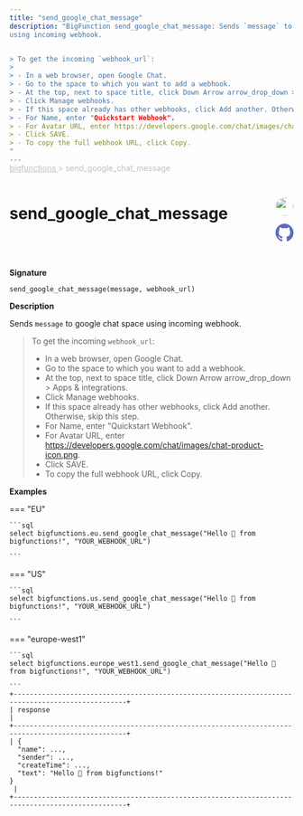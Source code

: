 ```yaml
---
title: "send_google_chat_message"
description: "BigFunction send_google_chat_message: Sends `message` to google chat space
using incoming webhook.


> To get the incoming `webhook_url`:
>
> - In a web browser, open Google Chat.
> - Go to the space to which you want to add a webhook.
> - At the top, next to space title, click Down Arrow arrow_drop_down > Apps & integrations.
> - Click Manage webhooks.
> - If this space already has other webhooks, click Add another. Otherwise, skip this step.
> - For Name, enter "Quickstart Webhook".
> - For Avatar URL, enter https://developers.google.com/chat/images/chat-product-icon.png.
> - Click SAVE.
> - To copy the full webhook URL, click Copy.
"
---
```


<span style="color: silver; position: relative; top: -1rem">
  <a href=".." style="color: silver">bigfunctions </a> > send_google_chat_message
</span>

# send_google_chat_message


<div style="position: relative; top: -4rem; margin-bottom:  -2rem; text-align: right; z-index: 9999;">
  
  <a href="https://www.linkedin.com/in/shivamsingh012/" title="Author: Shivam Singh" target="_blank">
    <img src="https://media.licdn.com/dms/image/D4D03AQERv0qwECH0DA/profile-displayphoto-shrink_200_200/0/1675233460732?e=1686182400&v=beta&t=HqngiSx5zd4llZStwf3L0k2T_pE8qvnEj7NguWNJTOo" width="32" style=" border-radius: 50% !important">
  </a>
  
  <a href="{REPO_URL}/tree/main/bigfunctions/send_google_chat_message.yaml" title="Edit on GitHub" target="_blank"><svg xmlns="http://www.w3.org/2000/svg" width="32" height="32" viewBox="0 0 24 24"><path fill="#5d6cc0" d="M12 0c-6.626 0-12 5.373-12 12 0 5.302 3.438 9.8 8.207 11.387.599.111.793-.261.793-.577v-2.234c-3.338.726-4.033-1.416-4.033-1.416-.546-1.387-1.333-1.756-1.333-1.756-1.089-.745.083-.729.083-.729 1.205.084 1.839 1.237 1.839 1.237 1.07 1.834 2.807 1.304 3.492.997.107-.775.418-1.305.762-1.604-2.665-.305-5.467-1.334-5.467-5.931 0-1.311.469-2.381 1.236-3.221-.124-.303-.535-1.524.117-3.176 0 0 1.008-.322 3.301 1.23.957-.266 1.983-.399 3.003-.404 1.02.005 2.047.138 3.006.404 2.291-1.552 3.297-1.23 3.297-1.23.653 1.653.242 2.874.118 3.176.77.84 1.235 1.911 1.235 3.221 0 4.609-2.807 5.624-5.479 5.921.43.372.823 1.102.823 2.222v3.293c0 .319.192.694.801.576 4.765-1.589 8.199-6.086 8.199-11.386 0-6.627-5.373-12-12-12z"/></svg></a>
</div>



**Signature** 
```
send_google_chat_message(message, webhook_url)
```

**Description**

Sends `message` to google chat space
using incoming webhook.


> To get the incoming `webhook_url`:
>
> - In a web browser, open Google Chat.
> - Go to the space to which you want to add a webhook.
> - At the top, next to space title, click Down Arrow arrow_drop_down > Apps & integrations.
> - Click Manage webhooks.
> - If this space already has other webhooks, click Add another. Otherwise, skip this step.
> - For Name, enter "Quickstart Webhook".
> - For Avatar URL, enter https://developers.google.com/chat/images/chat-product-icon.png.
> - Click SAVE.
> - To copy the full webhook URL, click Copy.






**Examples**













=== "EU"

    ```sql
    select bigfunctions.eu.send_google_chat_message("Hello 👋 from bigfunctions!", "YOUR_WEBHOOK_URL")
    
    ```




=== "US"

    ```sql
    select bigfunctions.us.send_google_chat_message("Hello 👋 from bigfunctions!", "YOUR_WEBHOOK_URL")
    
    ```




=== "europe-west1"

    ```sql
    select bigfunctions.europe_west1.send_google_chat_message("Hello 👋 from bigfunctions!", "YOUR_WEBHOOK_URL")
    
    ```









<pre style="margin-top: -1rem;">
<code style="padding-top: 0px; padding-bottom: 0px;">+--------------------------------------------------------------------------------------------------+
| response                                                                                         |
+--------------------------------------------------------------------------------------------------+
| {
  &#34;name&#34;: ...,
  &#34;sender&#34;: ...,
  &#34;createTime&#34;: ...,
  &#34;text&#34;: &#34;Hello 👋 from bigfunctions!&#34;
}
 |
+--------------------------------------------------------------------------------------------------+
</code>
</pre>









